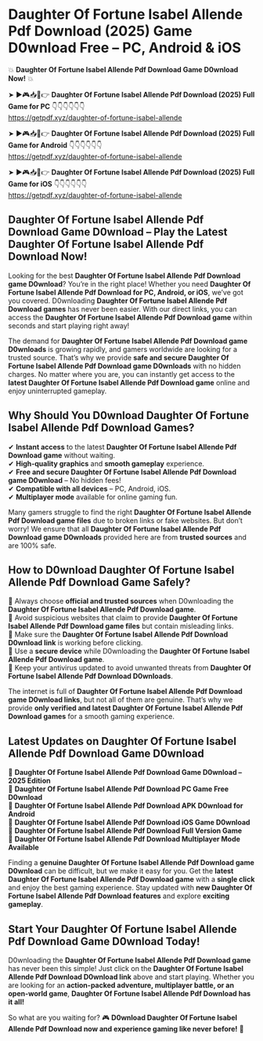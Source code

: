 # Daughter Of Fortune Isabel Allende Pdf Download (2025) Game D0wnload Free – PC, Android & iOS

💥 **Daughter Of Fortune Isabel Allende Pdf Download Game D0wnload Now!** 💥  

➤ ►🎮📥📱👉 **Daughter Of Fortune Isabel Allende Pdf Download (2025) Full Game for PC** 👇👇👇👇👇👇  
https://getpdf.xyz/daughter-of-fortune-isabel-allende  

➤ ►🎮📥📱👉 **Daughter Of Fortune Isabel Allende Pdf Download (2025) Full Game for Android** 👇👇👇👇👇👇  
https://getpdf.xyz/daughter-of-fortune-isabel-allende  

➤ ►🎮📥📱👉 **Daughter Of Fortune Isabel Allende Pdf Download (2025) Full Game for iOS** 👇👇👇👇👇👇  
https://getpdf.xyz/daughter-of-fortune-isabel-allende  

## Daughter Of Fortune Isabel Allende Pdf Download Game D0wnload – Play the Latest Daughter Of Fortune Isabel Allende Pdf Download Now!

Looking for the best **Daughter Of Fortune Isabel Allende Pdf Download game D0wnload**? You’re in the right place! Whether you need **Daughter Of Fortune Isabel Allende Pdf Download for PC, Android, or iOS**, we’ve got you covered. D0wnloading **Daughter Of Fortune Isabel Allende Pdf Download games** has never been easier. With our direct links, you can access the **Daughter Of Fortune Isabel Allende Pdf Download game** within seconds and start playing right away!  

The demand for **Daughter Of Fortune Isabel Allende Pdf Download game D0wnloads** is growing rapidly, and gamers worldwide are looking for a trusted source. That’s why we provide **safe and secure Daughter Of Fortune Isabel Allende Pdf Download game D0wnloads** with no hidden charges. No matter where you are, you can instantly get access to the **latest Daughter Of Fortune Isabel Allende Pdf Download game** online and enjoy uninterrupted gameplay.  

## **Why Should You D0wnload Daughter Of Fortune Isabel Allende Pdf Download Games?**  

✔ **Instant access** to the latest **Daughter Of Fortune Isabel Allende Pdf Download game** without waiting.  
✔ **High-quality graphics** and **smooth gameplay** experience.  
✔ **Free and secure Daughter Of Fortune Isabel Allende Pdf Download game D0wnload** – No hidden fees!  
✔ **Compatible with all devices** – PC, Android, iOS.  
✔ **Multiplayer mode** available for online gaming fun.  

Many gamers struggle to find the right **Daughter Of Fortune Isabel Allende Pdf Download game files** due to broken links or fake websites. But don’t worry! We ensure that all **Daughter Of Fortune Isabel Allende Pdf Download game D0wnloads** provided here are from **trusted sources** and are 100% safe.  

## **How to D0wnload Daughter Of Fortune Isabel Allende Pdf Download Game Safely?**  

📌 Always choose **official and trusted sources** when D0wnloading the **Daughter Of Fortune Isabel Allende Pdf Download game**.  
📌 Avoid suspicious websites that claim to provide **Daughter Of Fortune Isabel Allende Pdf Download game files** but contain misleading links.  
📌 Make sure the **Daughter Of Fortune Isabel Allende Pdf Download D0wnload link** is working before clicking.  
📌 Use a **secure device** while D0wnloading the **Daughter Of Fortune Isabel Allende Pdf Download game**.  
📌 Keep your antivirus updated to avoid unwanted threats from **Daughter Of Fortune Isabel Allende Pdf Download D0wnloads**.  

The internet is full of **Daughter Of Fortune Isabel Allende Pdf Download game D0wnload links**, but not all of them are genuine. That’s why we provide **only verified and latest Daughter Of Fortune Isabel Allende Pdf Download games** for a smooth gaming experience.  

## **Latest Updates on Daughter Of Fortune Isabel Allende Pdf Download Game D0wnload**  

🔹 **Daughter Of Fortune Isabel Allende Pdf Download Game D0wnload – 2025 Edition**  
🔹 **Daughter Of Fortune Isabel Allende Pdf Download PC Game Free D0wnload**  
🔹 **Daughter Of Fortune Isabel Allende Pdf Download APK D0wnload for Android**  
🔹 **Daughter Of Fortune Isabel Allende Pdf Download iOS Game D0wnload**  
🔹 **Daughter Of Fortune Isabel Allende Pdf Download Full Version Game**  
🔹 **Daughter Of Fortune Isabel Allende Pdf Download Multiplayer Mode Available**  

Finding a **genuine Daughter Of Fortune Isabel Allende Pdf Download game D0wnload** can be difficult, but we make it easy for you. Get the **latest Daughter Of Fortune Isabel Allende Pdf Download game** with a **single click** and enjoy the best gaming experience. Stay updated with **new Daughter Of Fortune Isabel Allende Pdf Download features** and explore **exciting gameplay**.  

## **Start Your Daughter Of Fortune Isabel Allende Pdf Download Game D0wnload Today!**  

D0wnloading the **Daughter Of Fortune Isabel Allende Pdf Download game** has never been this simple! Just click on the **Daughter Of Fortune Isabel Allende Pdf Download D0wnload link** above and start playing. Whether you are looking for an **action-packed adventure, multiplayer battle, or an open-world game**, **Daughter Of Fortune Isabel Allende Pdf Download has it all!**  

So what are you waiting for? 🎮 **D0wnload Daughter Of Fortune Isabel Allende Pdf Download now and experience gaming like never before!** 🚀  